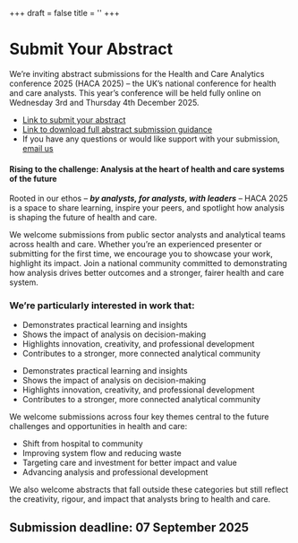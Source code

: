 +++
draft = false
title = ''
+++

<div class="alt-hero-banner">
  <div class="alt-hero-content">
    <h1>Submit Your Abstract</h1>
    <p>We’re inviting abstract submissions for the Health and Care Analytics conference 2025 (HACA 2025) – the UK’s national conference for health and care analysts. This year’s conference will be held fully online on Wednesday 3rd and Thursday 4th December 2025.</p>
  </div>
</div>

<p>
<ul>
  <li><a href="https://www.smartsurvey.co.uk/s/EYNV8E/">Link to submit your abstract</a></li>
  <li><a href="https://live-haca.pantheonsite.io/wp-content/uploads/2025/07/HACA-2025-Abstract-Submission-Guidance.pdf">Link to download full abstract submission guidance</a></li>
  <li>If you have any questions or would like support with your submission, <a href="mailto:strategyunit.tnc@nhs.net">email us</a></li>
</ul>
</p>

<h4>Rising to the challenge: Analysis at the heart of health and care systems of the future</h4>


Rooted in our ethos – <em><b>by analysts, for analysts, with leaders</b></em> – HACA 2025 is a space to share learning, inspire your peers, and spotlight how analysis is shaping the future of health and care.

We welcome submissions from public sector analysts and analytical teams across health and care. Whether you’re an experienced presenter or submitting for the first time, we encourage you to showcase your work, highlight its impact. Join a national community committed to demonstrating how analysis drives better outcomes and a stronger, fairer health and care system.

<h3>We’re particularly interested in work that:</h3>

- Demonstrates practical learning and insights
- Shows the impact of analysis on decision-making
- Highlights innovation, creativity, and professional development
- Contributes to a stronger, more connected analytical community

<ul>
  <li>Demonstrates practical learning and insights</li>
  <li>Shows the impact of analysis on decision-making</li>
  <li>Highlights innovation, creativity, and professional development</li>
  <li>Contributes to a stronger, more connected analytical community</li>
</ul>

We welcome submissions across four key themes central to the future challenges and opportunities in health and care:

<ul>
  <li>Shift from hospital to community</li>
  <li>Improving system flow and reducing waste</li>
  <li>Targeting care and investment for better impact and value</li>
  <li>Advancing analysis and professional development</li>
</ul>

We also welcome abstracts that fall outside these categories but still reflect the creativity, rigour, and impact that analysts bring to health and care.

<h2>Submission deadline: 07 September 2025</h2>
